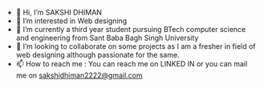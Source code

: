 - 👋 Hi, I’m SAKSHI DHIMAN
- 👀 I’m interested in Web designing
- 🌱 I’m currently a third year student pursuing BTech computer science and engineering from Sant Baba Bagh Singh University
- 💞️ I’m looking to collaborate on some projects as I am a fresher in field of web designing although passionate for the same.
- 📫 How to reach me : You can reach me on LINKED IN or you can mail me on sakshidhiman2222@gmail.com

